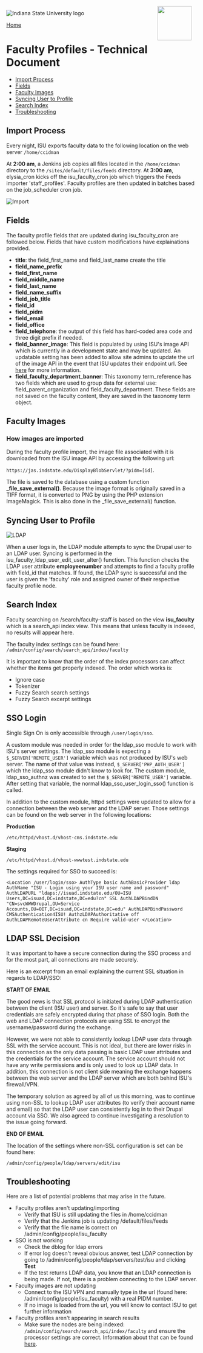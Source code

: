<img class="logo" src="../../global_assets/images/IXM-Transparent-Vertical.jpg" style="float:right; margin:-10px 15px 0 0;" height="90" />
<img class="logo" src="../assets/images/isu_logo.png" alt="Indiana State University logo" />

<a href="index.html">Home</a>

# Faculty Profiles - Technical Document

* [Import Process](#import-process)
* [Fields](#fields)
* [Faculty Images](#faculty-images)
* [Syncing User to Profile](#syncing-user-to-profile)
* [Search Index](#search-index)
* [Troubleshooting](#troubleshooting)

## Import Process

Every night, ISU exports faculty data to the following location on the web server `/home/ccidman`

At **2:00 am**, a Jenkins job copies all files located in the `/home/ccidman` directory to the `/sites/default/files/feeds` directory. At **3:00 am**, elysia_cron kicks off the isu_faculty_cron job which triggers the Feeds importer 'staff_profiles'. Faculty profiles are then updated in batches based on the job_scheduler cron job.

![Import](../assets/images/FacultyImport.png "Faculty Import")

## Fields


The faculty profile fields that are updated during isu_faculty_cron are followed below. Fields that have custom modifications have explainations provided.

* **title**: the field_first_name and field_last_name create the title
* **field_name_prefix**
* **field_first_name**
* **field_middle_name**
* **field_last_name**
* **field_name_suffix**
* **field_job_title**
* **field_id**
* **field_pidm**
* **field_email**
* **field_office**
* **field_telephone**: the output of this field has hard-coded area code and three digit prefix if needed.
* **field_banner_image**: This field is populated by using ISU's image API which is currently in a development state and may be updated. An updatable setting has been added to allow site admins to update the url of the image API in the event that ISU updates their endpoint url. See [here](#faculty-images) for more information.
* **field_faculty_department_banner**: This taxonomy term_reference has two fields which are used to group data for external use: field_parent_organization and field_faculty_department. These fields are not saved on the faculty content, they are saved in the taxonomy term object.

## Faculty Images

### How images are imported
During the faculty profile import, the image file associated with it is downloaded from the ISU image API by accessing the following url:

`https://jas.indstate.edu/DisplayBlobServlet/?pidm=[id]`.

The file is saved to the database using a custom function **_file_save_external()**. Because the image format is originally saved in a TIFF format, it is converted to PNG by using the PHP extension ImageMagick. This is also done in the _file_save_external() function.

## Syncing User to Profile

![LDAP](../assets/images/FacultyLDAPLogin.png "LDAP")

When a user logs in, the LDAP module attempts to sync the Drupal user to an LDAP user. Syncing is performed in the isu_faculty_ldap_user_edit_user_alter() function. This function checks the LDAP user attribute **employeenumber** and attempts to find a faculty profile with field_id that matches. If found, the LDAP sync is successful and the user is given the 'faculty' role and assigned owner of their respective faculty profile node.

## Search Index

Faculty searching on /search/faculty-staff is based on the view **isu_faculty** which is a search_api index view. This means that unless faculty is indexed, no results will appear here.

The faculty index settings can be found here: 
`/admin/config/search/search_api/index/faculty`

It is important to know that the order of the index processors can affect whether the items get properly indexed. The order which works is:
* Ignore case
* Tokenizer
* Fuzzy Search search settings
* Fuzzy Search excerpt settings

## SSO Login

Single Sign On is only accessible through `/user/login/sso`.

A custom module was needed in order for the ldap_sso module to  work with ISU's server settings. The ldap_sso module is expecting a `$_SERVER['REMOTE_USER']` variable which was not produced by ISU's web server. The name of that value was instead, `$_SERVER['PHP_AUTH_USER']` which the ldap_sso module didn't know to look for. The custom module, ldap_sso_authnz was created to set the `$_SERVER['REMOTE_USER']` variable. After setting that variable, the normal ldap_sso_user_login_sso() function is called.

In addition to the custom module, httpd settings were updated to allow for a connection between the web server and the LDAP server. Those settings can be found on the web server in the following locations: 

**Production**

`/etc/httpd/vhost.d/vhost-cms.indstate.edu `

**Staging**

`/etc/httpd/vhost.d/vhost-wwwtest.indstate.edu `

The settings required for SSO to succeed is:

`<Location /user/login/sso>
    AuthType basic
    AuthBasicProvider ldap
    AuthName "ISU - Login using your ISU user name and password"
    AuthLDAPURL "ldaps://isuad.indstate.edu/OU=ISU Users,DC=isuad,DC=indstate,DC=edu?cn" SSL
    AuthLDAPBindDN "CN=svcWWWDrupal,OU=Service Accounts,OU=OIT,DC=isuad,DC=indstate,DC=edu"
    AuthLDAPBindPassword CMSAuthentication4ISU!
    AuthzLDAPAuthoritative off
    AuthLDAPRemoteUserAttribute cn
    Require valid-user
  </Location>`

## LDAP SSL Decision

It was important to have a secure connection during the SSO process and for the most part, all connections are made securely. 

Here is an excerpt from an email explaining the current SSL situation in regards to LDAP/SSO:

**START OF EMAIL**

The good news is that SSL protocol is initiated during LDAP authentication between the client (ISU user) and server. So it's safe to say that user credentials are safely encrypted during that phase of SSO login. Both the web and LDAP connection protocols are using SSL to encrypt the username/password during the exchange.

However, we were not able to consistently lookup LDAP user data through SSL with the service account. This is not ideal, but there are lower risks in this connection as the only data passing is basic LDAP user attributes and the credentials for the service account.  The service account should not have any write permissions and is only used to look up LDAP data. In addition, this connection is not client side meaning the exchange happens between the web server and the LDAP server which are both behind ISU's firewall/VPN.  

The temporary solution as agreed by all of us this morning, was to continue using non-SSL to lookup LDAP user attributes (to verify their account name and email) so that the LDAP user can consistently log in to their Drupal account via SSO. We also agreed to continue investigating a resolution to the issue going forward.

**END OF EMAIL**

The location of the settings where non-SSL configuration is set can be found here:

 `/admin/config/people/ldap/servers/edit/isu`

## Troubleshooting
Here are a list of potential problems that may arise in the future.

* Faculty profiles aren't updating/importing
	* Verify that ISU is still updating the files in /home/ccidman
	* Verify that the Jenkins job is updating /default/files/feeds
	* Verify that the file name is correct on /admin/config/people/isu_faculty
* SSO is not working
	* Check the dblog for ldap errors	 	
	* If error log doesn't reveal obvious answer, test LDAP connection by going to /admin/config/people/ldap/servers/test/isu and clicking **Test** 
	* If the test returns LDAP data, you know that an LDAP connection is being made. If not, there is a problem connecting to the LDAP server.
* Faculty images are not updating
	* Connect to the ISU VPN and manually type in the url (found here: /admin/config/people/isu_faculty) with a real PIDM number. 
	* If no image is loaded from the url, you will know to contact ISU to get further information
* Faculty profiles aren't appearing in search results
	* Make sure the nodes are being indexed: `/admin/config/search/search_api/index/faculty` and ensure the processor settings are correct. Information about that can be found [here](#search-index).
